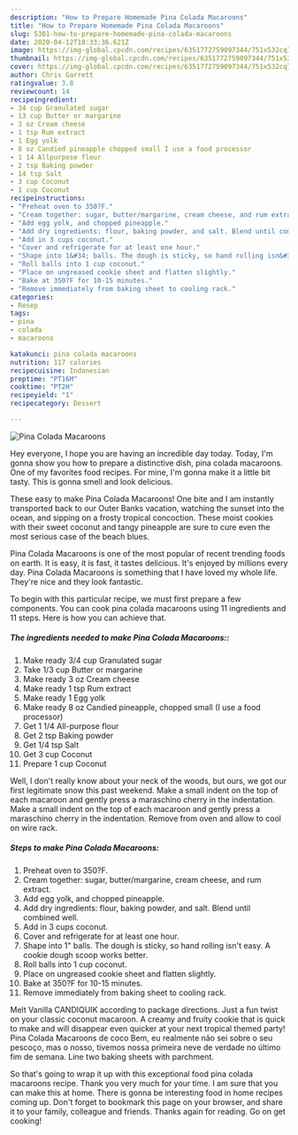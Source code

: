 ```yaml
---
description: "How to Prepare Homemade Pina Colada Macaroons"
title: "How to Prepare Homemade Pina Colada Macaroons"
slug: 5301-how-to-prepare-homemade-pina-colada-macaroons
date: 2020-04-12T18:33:36.621Z
image: https://img-global.cpcdn.com/recipes/6351772759097344/751x532cq70/pina-colada-macaroons-recipe-main-photo.jpg
thumbnail: https://img-global.cpcdn.com/recipes/6351772759097344/751x532cq70/pina-colada-macaroons-recipe-main-photo.jpg
cover: https://img-global.cpcdn.com/recipes/6351772759097344/751x532cq70/pina-colada-macaroons-recipe-main-photo.jpg
author: Chris Garrett
ratingvalue: 3.8
reviewcount: 14
recipeingredient:
- 34 cup Granulated sugar
- 13 cup Butter or margarine
- 3 oz Cream cheese
- 1 tsp Rum extract
- 1 Egg yolk
- 8 oz Candied pineapple chopped small I use a food processor
- 1 14 Allpurpose flour
- 2 tsp Baking powder
- 14 tsp Salt
- 3 cup Coconut
- 1 cup Coconut
recipeinstructions:
- "Preheat oven to 350?F."
- "Cream together: sugar, butter/margarine, cream cheese, and rum extract."
- "Add egg yolk, and chopped pineapple."
- "Add dry ingredients: flour, baking powder, and salt. Blend until combined well."
- "Add in 3 cups coconut."
- "Cover and refrigerate for at least one hour."
- "Shape into 1&#34; balls. The dough is sticky, so hand rolling isn&#39;t easy. A cookie dough scoop works better."
- "Roll balls into 1 cup coconut."
- "Place on ungreased cookie sheet and flatten slightly."
- "Bake at 350?F for 10-15 minutes."
- "Remove immediately from baking sheet to cooling rack."
categories:
- Resep
tags:
- pina
- colada
- macaroons

katakunci: pina colada macaroons
nutrition: 117 calories
recipecuisine: Indonesian
preptime: "PT16M"
cooktime: "PT2H"
recipeyield: "1"
recipecategory: Dessert

---
```



![Pina Colada Macaroons](https://img-global.cpcdn.com/recipes/6351772759097344/751x532cq70/pina-colada-macaroons-recipe-main-photo.jpg)

Hey everyone, I hope you are having an incredible day today. Today, I'm gonna show you how to prepare a distinctive dish, pina colada macaroons. One of my favorites food recipes. For mine, I'm gonna make it a little bit tasty. This is gonna smell and look delicious.

These easy to make Pina Colada Macaroons! One bite and I am instantly transported back to our Outer Banks vacation, watching the sunset into the ocean, and sipping on a frosty tropical concoction. These moist cookies with their sweet coconut and tangy pineapple are sure to cure even the most serious case of the beach blues.

Pina Colada Macaroons is one of the most popular of recent trending foods on earth. It is easy, it is fast, it tastes delicious. It's enjoyed by millions every day. Pina Colada Macaroons is something that I have loved my whole life. They're nice and they look fantastic.


To begin with this particular recipe, we must first prepare a few components. You can cook pina colada macaroons using 11 ingredients and 11 steps. Here is how you can achieve that.

##### The ingredients needed to make Pina Colada Macaroons::

1. Make ready 3/4 cup Granulated sugar
1. Take 1/3 cup Butter or margarine
1. Make ready 3 oz Cream cheese
1. Make ready 1 tsp Rum extract
1. Make ready 1 Egg yolk
1. Make ready 8 oz Candied pineapple, chopped small (I use a food processor)
1. Get 1 1/4 All-purpose flour
1. Get 2 tsp Baking powder
1. Get 1/4 tsp Salt
1. Get 3 cup Coconut
1. Prepare 1 cup Coconut


Well, I don&#39;t really know about your neck of the woods, but ours, we got our first legitimate snow this past weekend. Make a small indent on the top of each macaroon and gently press a maraschino cherry in the indentation. Make a small indent on the top of each macaroon and gently press a maraschino cherry in the indentation. Remove from oven and allow to cool on wire rack. 

##### Steps to make Pina Colada Macaroons:

1. Preheat oven to 350?F.
1. Cream together: sugar, butter/margarine, cream cheese, and rum extract.
1. Add egg yolk, and chopped pineapple.
1. Add dry ingredients: flour, baking powder, and salt. Blend until combined well.
1. Add in 3 cups coconut.
1. Cover and refrigerate for at least one hour.
1. Shape into 1&#34; balls. The dough is sticky, so hand rolling isn&#39;t easy. A cookie dough scoop works better.
1. Roll balls into 1 cup coconut.
1. Place on ungreased cookie sheet and flatten slightly.
1. Bake at 350?F for 10-15 minutes.
1. Remove immediately from baking sheet to cooling rack.


Melt Vanilla CANDIQUIK according to package directions. Just a fun twist on your classic coconut macaroon. A creamy and fruity cookie that is quick to make and will disappear even quicker at your next tropical themed party! Pina Colada Macaroons de coco Bem, eu realmente não sei sobre o seu pescoço, mas o nosso, tivemos nossa primeira neve de verdade no último fim de semana. Line two baking sheets with parchment. 

So that's going to wrap it up with this exceptional food pina colada macaroons recipe. Thank you very much for your time. I am sure that you can make this at home. There is gonna be interesting food in home recipes coming up. Don't forget to bookmark this page on your browser, and share it to your family, colleague and friends. Thanks again for reading. Go on get cooking!
